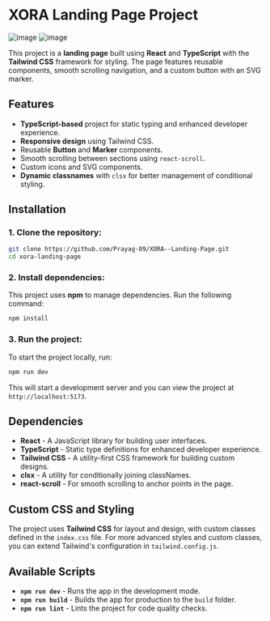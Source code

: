 # XORA Landing Page Project
![image](https://github.com/user-attachments/assets/783c5b59-3de0-4551-9b61-0898296913b2)
![image](https://github.com/user-attachments/assets/bf57412f-9144-4c15-9bb4-489b3b967743)

This project is a **landing page** built using **React** and **TypeScript** with the **Tailwind CSS** framework for styling. The page features reusable components, smooth scrolling navigation, and a custom button with an SVG marker.

## Features

- **TypeScript-based** project for static typing and enhanced developer experience.
- **Responsive design** using Tailwind CSS.
- Reusable **Button** and **Marker** components.
- Smooth scrolling between sections using `react-scroll`.
- Custom icons and SVG components.
- **Dynamic classnames** with `clsx` for better management of conditional styling.

## Installation

### 1. Clone the repository:

```bash
git clone https://github.com/Prayag-09/XORA--Landing-Page.git
cd xora-landing-page
```

### 2. Install dependencies:

This project uses **npm** to manage dependencies. Run the following command:

```bash
npm install
```

### 3. Run the project:

To start the project locally, run:

```bash
npm run dev
```

This will start a development server and you can view the project at `http://localhost:5173`.

## Dependencies

- **React** - A JavaScript library for building user interfaces.
- **TypeScript** - Static type definitions for enhanced developer experience.
- **Tailwind CSS** - A utility-first CSS framework for building custom designs.
- **clsx** - A utility for conditionally joining classNames.
- **react-scroll** - For smooth scrolling to anchor points in the page.

## Custom CSS and Styling

The project uses **Tailwind CSS** for layout and design, with custom classes defined in the `index.css` file. For more advanced styles and custom classes, you can extend Tailwind's configuration in `tailwind.config.js`.

## Available Scripts

- **`npm run dev`** - Runs the app in the development mode.
- **`npm run build`** - Builds the app for production to the `build` folder.
- **`npm run lint`** - Lints the project for code quality checks.
